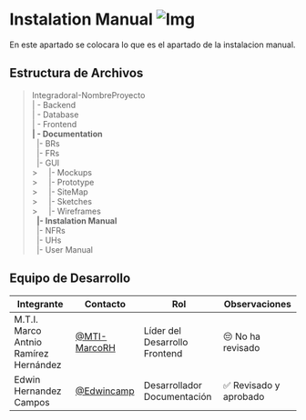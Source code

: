 # Instalation Manual ![Img](https://img.icons8.com/?size=50&id=21827&format=png&color=000000)

En este apartado se colocara lo que es el apartado de la instalacion manual.
## Estructura de Archivos

>IntegradoraI-NombreProyecto<br>
>| - Backend <br>
>| - Database<br>
>| - Frontend<br>
> **| - Documentation** <br>
>&nbsp;&nbsp;|- BRs<br>
>&nbsp;&nbsp;|- FRs<br>
>&nbsp;&nbsp;|- GUI<br>
    >&nbsp;&nbsp;&nbsp;&nbsp; |- Mockups <br>
    >&nbsp;&nbsp;&nbsp;&nbsp; |- Prototype <br>
    >&nbsp;&nbsp;&nbsp;&nbsp; |- SiteMap <br>
    >&nbsp;&nbsp;&nbsp;&nbsp; |- Sketches <br>
    >&nbsp;&nbsp;&nbsp;&nbsp; |- Wireframes <br>
>&nbsp;&nbsp;**|- Instalation Manual**<br>
>&nbsp;&nbsp;|- NFRs<br>
>&nbsp;&nbsp;|- UHs<br>
>&nbsp;&nbsp;|- User Manual<br>




## Equipo de Desarrollo

|Integrante|Contacto|Rol|Observaciones|
|------------|--------|---|---|
|M.T.I. Marco Antnio Ramírez Hernández|[@MTI-MarcoRH](https://github.com/MTI-MarcoRH)|Líder del  Desarrollo Frontend |😔 No ha revisado|
|Edwin Hernandez Campos|[@Edwincamp](https://github.com/Edwincamp)|Desarrollador Documentación|✅ Revisado y aprobado|